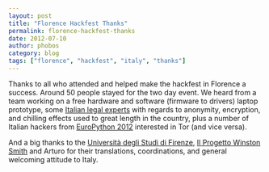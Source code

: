 ```yaml
---
layout: post
title: "Florence Hackfest Thanks"
permalink: florence-hackfest-thanks
date: 2012-07-10
author: phobos
category: blog
tags: ["florence", "hackfest", "italy", "thanks"]
---
```


Thanks to all who attended and helped make the hackfest in Florence a success. Around 50 people stayed for the two day event. We heard from a team working on a free hardware and software (firmware to drivers) laptop prototype, some [Italian legal experts](http://www.studiogallus.it/) with regards to anonymity, encryption, and chilling effects used to great length in the country, plus a number of Italian hackers from [EuroPython 2012](https://ep2012.europython.eu/) interested in Tor (and vice versa).

And a big thanks to the [Università degli Studi di Firenze](http://www.unifi.it/), [Il Progetto Winston Smith](http://www.winstonsmith.org/) and Arturo for their translations, coordinations, and general welcoming attitude to Italy.

